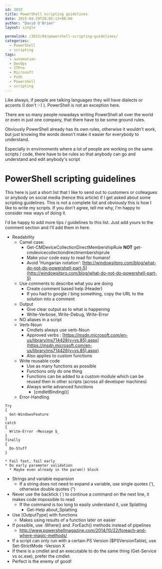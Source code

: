 ```yaml
---
id: 3032
title: PowerShell scripting guidelines
date: 2015-04-29T20:05:13+00:00
author: "David O'Brien"
layout: single

permalink: /2015/04/powershell-scripting-guidelines/
categories:
  - PowerShell
  - scripting
tags:
  - automation
  - DevOps
  - ITPro
  - Microsoft
  - PoSh
  - Powershell
  - scripting
---
```

Like always, if people are talking languages they will have dialects or accents (I don't :-) ). PowerShell is not an exception here.

There are so many people nowadays writing PowerShell all over the world or even in just one company, that there have to be some ground rules.

Obviously PowerShell already has its own rules, otherwise it wouldn't work, but just knowing the words doesn't make it easier for everybody to understand.

Especially in environments where a lot of people are working on the same scripts / code, there have to be rules so that anybody can go and understand and edit anybody's script

# PowerShell scripting guidelines

This here is just a short list that I like to send out to customers or colleagues or anybody on social media (hence this article) if I get asked about some scripting guidelines. This is not a complete list and obviously this is how I like to write my scripts. If you don't agree, tell me why, I'm happy to consider new ways of doing it.

I'd be happy to add more tips / guidelines to this list. Just add yours to the comment section and I'll add them in here.

* Readability
  * Camel case:
    * Get-CMDeviceCollectionDirectMembershipRule
      **NOT**
      get-cmdevicecollectiondirectmembershiprule
    * Make your code easy to read for humans!
    * Avoid 'Hungarian notation': [http://windowsitpro.com/blog/what-do-not-do-powershell-part-5](http://windowsitpro.com/blog/what-do-not-do-powershell-part-5)
  * Use comments to describe what you are doing
    * Create comment based help (Header)
    * If you had to google / bing something, copy the URL to the solution into a comment
  * Output
    * Give clear output as to what is happening
    * Write-Verbose, Write-Debug, Write-Error
  * NO aliases in a script
  * Verb-Noun
    * Cmdlets always use verb-Noun
    * Approved verbs : [https://msdn.microsoft.com/en-us/library/ms714428(v=vs.85).aspx](https://msdn.microsoft.com/en-us/library/ms714428(v=vs.85).aspx)
    * Also applies to custom functions
  * Write reusable code
    * Use as many functions as possible
    * Functions only do one thing
    * Functions can be added to a custom module which can be reused then in other scripts (across all developer machines)
    * Always write advanced functions
      * [cmdletBinding()]
  * Error-Handling

```
Try
{
  Get-WindowsFeature
}
catch
{
  Write-Error -Message $_
}
finally
{
  Do-Stuff
}
```

    * Fail fast, fail early
    * Do early parameter validation
      * Maybe even already in the param() block
  * Strings and variable expansion
    * If a string does not need to expand a variable, use single quotes ('), otherwise double quotes (")
  * Never use the backtick (\`) to continue a command on the next line, it makes code impossible to read
      * If the command is too long to easily understand it, use Splatting
        * Get-Help about_Splatting
  * Use [OutputType] with functions
    * Makes using results of a function later on easier
  * If possible, use .Where() and .ForEach() methods instead of pipelines
      * <http://www.powershellmagazine.com/2014/10/22/foreach-and-where-magic-methods/>
  * If a script can only run with a certain PS Version ($PSVersionTable), use Set-StrictMode -Version X
  * If there is a cmdlet and an executable to do the same thing (Get-Service vs sc.exe), prefer the cmdlet.
  * Perfect is the enemy of good!

